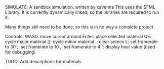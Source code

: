 SIMULATE: A sandbox simulation.
written by xavenna
This uses the SFML Library. It is currently dynamically linked, so the libraries are required to run it.

Many things still need to be done, so this is in no way a complete project


Controls:
WASD:	move cursor around
Enter:	place selected material
QE:	cycle major material
[]:	cycle minor material
.:	clear screen
L:	set framerate to 30
;:	set framerate to 10
,:	set framerate to 4
':	display heat value (used for debugging)

TODO: Add descriptions for materials